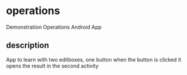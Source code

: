 # operations
Demonstration Operations Android App
## description
App to learn with two editboxes, one button
when the button is clicked it opens the result in the second activity
